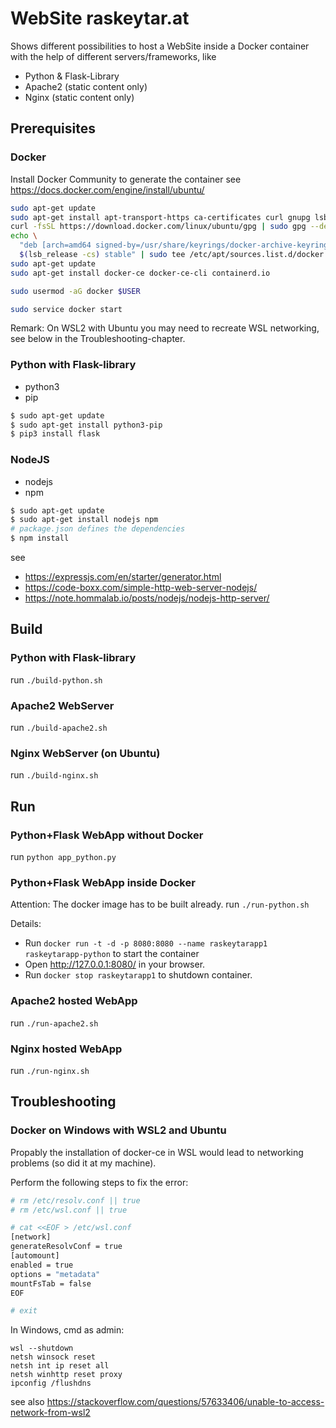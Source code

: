 # WebSite raskeytar.at 

Shows different possibilities to host a WebSite inside a Docker container 
with the help of different servers/frameworks, like
- Python & Flask-Library
- Apache2 (static content only)
- Nginx (static content only)


## Prerequisites

### Docker
Install Docker Community to generate the container
see https://docs.docker.com/engine/install/ubuntu/

```bash
sudo apt-get update
sudo apt-get install apt-transport-https ca-certificates curl gnupg lsb-release
curl -fsSL https://download.docker.com/linux/ubuntu/gpg | sudo gpg --dearmor -o /usr/share/keyrings/docker-archive-keyring.gpg
echo \
  "deb [arch=amd64 signed-by=/usr/share/keyrings/docker-archive-keyring.gpg] https://download.docker.com/linux/ubuntu \
  $(lsb_release -cs) stable" | sudo tee /etc/apt/sources.list.d/docker.list > /dev/null
sudo apt-get update
sudo apt-get install docker-ce docker-ce-cli containerd.io

sudo usermod -aG docker $USER

sudo service docker start
```
Remark: On WSL2 with Ubuntu you may need to recreate WSL networking, see below in the Troubleshooting-chapter.


### Python with Flask-library
- python3
- pip

```bash
$ sudo apt-get update
$ sudo apt-get install python3-pip
$ pip3 install flask
```

### NodeJS
- nodejs
- npm

```bash
$ sudo apt-get update
$ sudo apt-get install nodejs npm
# package.json defines the dependencies
$ npm install 
```
see 
- https://expressjs.com/en/starter/generator.html
- https://code-boxx.com/simple-http-web-server-nodejs/
- https://note.hommalab.io/posts/nodejs/nodejs-http-server/



## Build

### Python with Flask-library
run  ```./build-python.sh```

### Apache2 WebServer
run  ```./build-apache2.sh```

### Nginx WebServer (on Ubuntu)
run  ```./build-nginx.sh```

## Run

### Python+Flask WebApp without Docker
run ```python app_python.py```

### Python+Flask WebApp inside Docker
Attention: The docker image has to be built already.
run ```./run-python.sh```

Details:
- Run ```docker run -t -d -p 8080:8080 --name raskeytarapp1 raskeytarapp-python``` to start the container
- Open http://127.0.0.1:8080/ in your browser.
- Run ```docker stop raskeytarapp1``` to shutdown container.

### Apache2 hosted WebApp
run ```./run-apache2.sh```

### Nginx hosted WebApp
run ```./run-nginx.sh```


## Troubleshooting

### Docker on Windows with WSL2 and Ubuntu
Propably the installation of docker-ce in WSL would lead to networking problems (so did it at my machine).

Perform the following steps to fix the error:
```bash
# rm /etc/resolv.conf || true
# rm /etc/wsl.conf || true

# cat <<EOF > /etc/wsl.conf
[network]
generateResolvConf = true
[automount]
enabled = true
options = "metadata"
mountFsTab = false
EOF

# exit
```

In Windows, cmd as admin:
```
wsl --shutdown
netsh winsock reset
netsh int ip reset all
netsh winhttp reset proxy
ipconfig /flushdns
```
see also https://stackoverflow.com/questions/57633406/unable-to-access-network-from-wsl2
